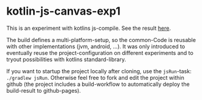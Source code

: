# kotlin-js-canvas-exp1

This is an experiment with kotlins js-compile. See the result [here](https://gaerfield.github.io/kotlin-js-canvas-exp1/).

The build defines a multi-platform-setup, so the common-Code is reusable with other implementations (jvm, android, ...). It was only introduced to eventually reuse the project-configuration on different experiments and to tryout possibilities with kotlins standard-library.

If you want to startup the project locally after cloning, use the `jsRun`-task: `./gradlew jsRun`. Otherwise feel free to fork and edit the project within github (the project includes a build-workflow to automatically deploy the build-result to github-pages).
